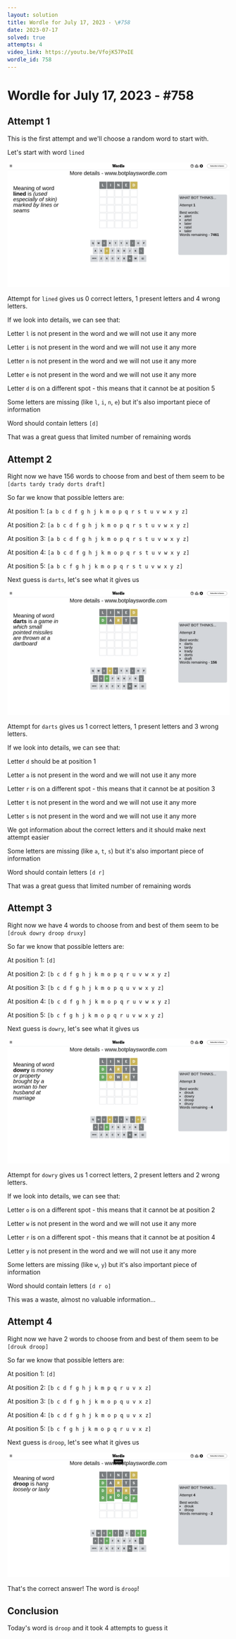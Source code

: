 ```yaml
---
layout: solution
title: Wordle for July 17, 2023 - \#758
date: 2023-07-17
solved: true
attempts: 4
video_link: https://youtu.be/VfojK57PoIE
wordle_id: 758
---
```


# Wordle for July 17, 2023 - \#758

## Attempt 1

This is the first attempt and we'll choose a random word to start with.

Let's start with word `lined`

![Attempt 1](2023-07-17/attempt-1.png)

Attempt for `lined` gives us 0 correct letters, 1 present letters and 4 wrong letters.

If we look into details, we can see that:

Letter `l` is not present in the word and we will not use it any more

Letter `i` is not present in the word and we will not use it any more

Letter `n` is not present in the word and we will not use it any more

Letter `e` is not present in the word and we will not use it any more

Letter `d` is on a different spot - this means that it cannot be at position 5

Some letters are missing (like `l`, `i`, `n`, `e`) but it's also important piece of information

Word should contain letters `[d]`

That was a great guess that limited number of remaining words



## Attempt 2

Right now we have 156 words to choose from and best of them seem to be `[darts tardy trady dorts draft]`

So far we know that possible letters are:

At position 1: `[a b c d f g h j k m o p q r s t u v w x y z]`

At position 2: `[a b c d f g h j k m o p q r s t u v w x y z]`

At position 3: `[a b c d f g h j k m o p q r s t u v w x y z]`

At position 4: `[a b c d f g h j k m o p q r s t u v w x y z]`

At position 5: `[a b c f g h j k m o p q r s t u v w x y z]`

Next guess is `darts`, let's see what it gives us

![Attempt 2](2023-07-17/attempt-2.png)

Attempt for `darts` gives us 1 correct letters, 1 present letters and 3 wrong letters.

If we look into details, we can see that:

Letter `d` should be at position 1

Letter `a` is not present in the word and we will not use it any more

Letter `r` is on a different spot - this means that it cannot be at position 3

Letter `t` is not present in the word and we will not use it any more

Letter `s` is not present in the word and we will not use it any more

We got information about the correct letters and it should make next attempt easier

Some letters are missing (like `a`, `t`, `s`) but it's also important piece of information

Word should contain letters `[d r]`

That was a great guess that limited number of remaining words



## Attempt 3

Right now we have 4 words to choose from and best of them seem to be `[drouk dowry droop druxy]`

So far we know that possible letters are:

At position 1: `[d]`

At position 2: `[b c d f g h j k m o p q r u v w x y z]`

At position 3: `[b c d f g h j k m o p q u v w x y z]`

At position 4: `[b c d f g h j k m o p q r u v w x y z]`

At position 5: `[b c f g h j k m o p q r u v w x y z]`

Next guess is `dowry`, let's see what it gives us

![Attempt 3](2023-07-17/attempt-3.png)

Attempt for `dowry` gives us 1 correct letters, 2 present letters and 2 wrong letters.

If we look into details, we can see that:

Letter `o` is on a different spot - this means that it cannot be at position 2

Letter `w` is not present in the word and we will not use it any more

Letter `r` is on a different spot - this means that it cannot be at position 4

Letter `y` is not present in the word and we will not use it any more

Some letters are missing (like `w`, `y`) but it's also important piece of information

Word should contain letters `[d r o]`

This was a waste, almost no valuable information...



## Attempt 4

Right now we have 2 words to choose from and best of them seem to be `[drouk droop]`

So far we know that possible letters are:

At position 1: `[d]`

At position 2: `[b c d f g h j k m p q r u v x z]`

At position 3: `[b c d f g h j k m o p q u v x z]`

At position 4: `[b c d f g h j k m o p q u v x z]`

At position 5: `[b c f g h j k m o p q r u v x z]`

Next guess is `droop`, let's see what it gives us

![Attempt 4](2023-07-17/attempt-4.png)

That's the correct answer! The word is `droop`!

## Conclusion

Today's word is `droop` and it took 4 attempts to guess it


